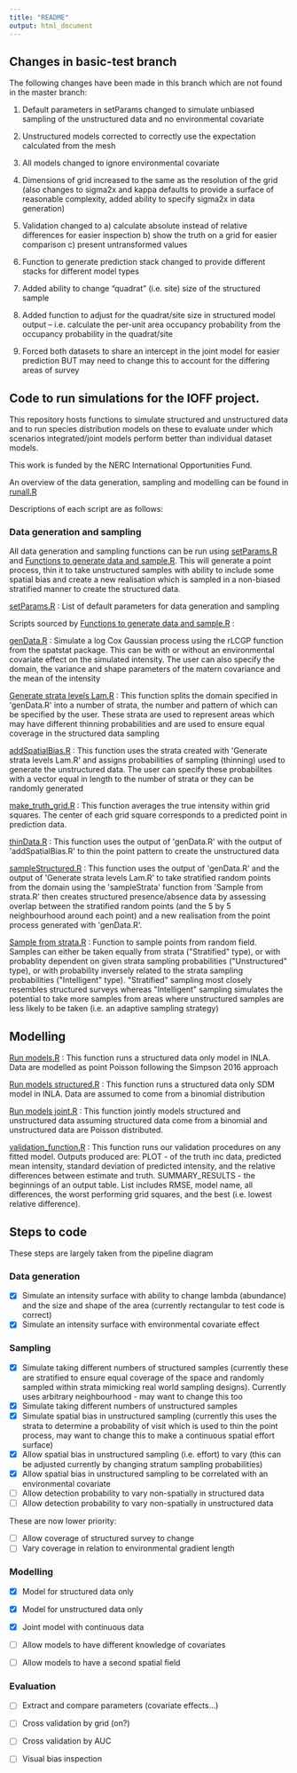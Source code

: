 ```yaml
---
title: "README"
output: html_document
---
```


## Changes in basic-test branch

The following changes have been made in this branch which are not found in the master branch:

1.	Default parameters in setParams changed to simulate unbiased sampling of the unstructured data and no environmental covariate

2.	Unstructured models corrected to correctly use the expectation calculated from the mesh

3.	All models changed to ignore environmental covariate

4.	Dimensions of grid increased to the same as the resolution of the grid (also changes to sigma2x and kappa defaults to provide a surface of reasonable complexity, added ability to specify sigma2x in data generation)

5.	Validation changed to a) calculate absolute instead of relative differences for easier inspection b) show the truth on a grid for easier comparison c) present untransformed values

6.	Function to generate prediction stack changed to provide different stacks for different model types

7.	Added ability to change “quadrat” (i.e. site) size of the structured sample

8.	Added function to adjust for the quadrat/site size in structured model output – i.e. calculate the per-unit area occupancy probability from the occupancy probability in the quadrat/site

9.	Forced both datasets to share an intercept in the joint model for easier prediction BUT may need to change this to account for the differing areas of survey








## Code to run simulations for the IOFF project.

This repository hosts functions to simulate structured and unstructured data and to run species distribution models on these to evaluate under which scenarios integrated/joint models perform better than individual dataset models. 

This work is funded by the NERC International Opportunities Fund.

An overview of the data generation, sampling and modelling can be found in [runall.R](https://github.com/NERC-CEH/IOFFsimwork/blob/master/runall.R)



Descriptions of each script are as follows:

### Data generation and sampling

All data generation and sampling functions can be run using [setParams.R](https://github.com/NERC-CEH/IOFFsimwork/blob/master/setParams.R) and [Functions to generate data and sample.R](https://github.com/NERC-CEH/IOFFsimwork/blob/master/Functions%20to%20generate%20data%20and%20sample.R). This will generate a point process, thin it to take unstructured samples with ability to include some spatial bias and create a new realisation which is sampled in a non-biased stratified manner to create the structured data.

[setParams.R](https://github.com/NERC-CEH/IOFFsimwork/blob/master/setParams.R) : List of default parameters for data generation and sampling

Scripts sourced by [Functions to generate data and sample.R](https://github.com/NERC-CEH/IOFFsimwork/blob/master/Functions%20to%20generate%20data%20and%20sample.R) : 

[genData.R](https://github.com/NERC-CEH/IOFFsimwork/blob/master/genData.R) : Simulate a log Cox Gaussian process using the rLCGP function from the spatstat package. This can be with or without an environmental covariate effect on the simulated intensity. The user can also specify the domain, the variance and shape parameters of the matern covariance and the mean of the intensity

[Generate strata levels Lam.R](https://github.com/NERC-CEH/IOFFsimwork/blob/master/Generate%20strata%20levels%20Lam.R) : This function splits the domain specified in 'genData.R' into a number of strata, the number and pattern of which can be specified by the user. These strata are used to represent areas which may have different thinning probabilities and are used to ensure equal coverage in the structured data sampling

[addSpatialBias.R](https://github.com/NERC-CEH/IOFFsimwork/blob/master/addSpatialBias.R) : This function uses the strata created with 'Generate strata levels Lam.R' and assigns probabilities of sampling (thinning) used to generate the unstructured data. The user can specify these probabilites with a vector equal in length to the number of strata or they can be randomly generated

[make_truth_grid.R](https://github.com/NERC-CEH/IOFFsimwork/blob/master/make_truth_grid.R) : This function averages the true intensity within grid squares. The center of each grid square corresponds to a predicted point in prediction data.

[thinData.R](https://github.com/NERC-CEH/IOFFsimwork/blob/master/thinData.R) : This function uses the output of 'genData.R' with the output of 'addSpatialBias.R' to thin the point pattern to create the unstructured data

[sampleStructured.R](https://github.com/NERC-CEH/IOFFsimwork/blob/master/sampleStructured.R) : This function uses the output of 'genData.R' and the output of 'Generate strata levels Lam.R' to take stratified random points from the domain using the 'sampleStrata' function from 'Sample from strata.R' then creates structured presence/absence data by assessing overlap between the stratified random points (and the 5 by 5 neighbourhood around each point) and a new realisation from the point process generated with 'genData.R'.

[Sample from strata.R](https://github.com/NERC-CEH/IOFFsimwork/blob/master/Sample%20from%20strata.R) : Function to sample points from random field. Samples can either be taken equally from strata ("Stratified" type), or with probablity dependent on given strata sampling probabilities ("Unstructured" type), or with probability inversely related to the strata sampling probabilities ("Intelligent" type). "Stratified" sampling most closely resembles structured surveys whereas "Intelligent" sampling simulates the potential to take more samples from areas where unstructured samples are less likely to be taken (i.e. an adaptive sampling strategy)

## Modelling

[Run models.R](https://github.com/NERC-CEH/IOFFsimwork/blob/master/Run%20models.R) : This function runs a structured data only model in INLA. Data are modelled as point Poisson following the Simpson 2016 approach

[Run models structured.R](https://github.com/NERC-CEH/IOFFsimwork/blob/master/Run%20models%20structured.R) : This function runs a structured data only SDM model in INLA. Data are assumed to come from a binomial distribution

[Run models joint.R](https://github.com/NERC-CEH/IOFFsimwork/blob/master/Run%20models%20joint.R) : This function jointly models structured and unstructured data assuming structured data come from a binomial and unstructured data are Poisson distributed.

[validation_function.R](https://github.com/NERC-CEH/IOFFsimwork/blob/master/validation_function.R) : This function runs our validation procedures on any fitted model. Outputs produced are: PLOT - of the truth inc data, predicted mean intensity, standard deviation of predicted intensity, and the relative differences between estimate and truth. SUMMARY_RESULTS - the beginnings of an output table. List includes RMSE, model name, all differences, the worst performing grid squares, and the best (i.e. lowest relative difference).

## Steps to code


These steps are largely taken from the pipeline diagram  


### Data generation

 
- [x] Simulate an intensity surface with ability to change lambda (abundance) and the size and shape of the area (currently rectangular to test code is correct)   
- [x] Simulate an intensity surface with environmental covariate effect     

### Sampling


- [x] Simulate taking different numbers of structured samples (currently these are stratified to ensure equal coverage of the space and randomly sampled within strata mimicking real world sampling designs). Currently uses arbitrary neighbourhood - may want to change this too    
- [x] Simulate taking different numbers of unstructured samples  
- [x] Simulate spatial bias in unstructured sampling (currently this uses the strata to determine a probability of visit which is used to thin the point process, may want to change this to make a continuous spatial effort surface)  
- [x] Allow spatial bias in unstructured sampling (i.e. effort) to vary (this can be adjusted currently by changing stratum sampling probabilities)   
- [x] Allow spatial bias in unstructured sampling to be correlated with an environmental covariate  
- [ ] Allow detection probability to vary non-spatially in structured data  
- [ ] Allow detection probability to vary non-spatially in unstructured data  

These are now lower priority:  
- [ ] Allow coverage of structured survey to change  
- [ ] Vary coverage in relation to environmental gradient length  

### Modelling


- [x] Model for structured data only  
- [x] Model for unstructured data only  
- [x] Joint model with continuous data  
- [ ] Allow models to have different knowledge of covariates  
- [ ] Allow models to have a second spatial field  


### Evaluation


- [ ] Extract and compare parameters (covariate effects...)  
- [ ] Cross validation by grid (on?)  
- [ ] Cross validation by AUC  
- [ ] Visual bias inspection  
 



